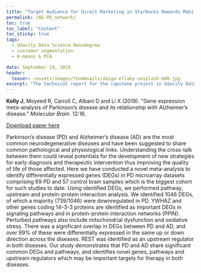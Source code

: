 ```yaml
---
title: "Target Audience for Direct Marketing in Starbucks Rewards Mobile App"
permalink: /AD-PD_network/
toc: true
toc_label: "Content"
toc_sticky: true
tags:
  - Udacity Data Science Nanodegree
  - customer segmentation
  - K-means & PCA

date: September 19, 2019
header:
  teaser: /assets/images/thumbnails/daiga-ellaby-unsplash-600.jpg
excerpt: "The technical report for the capstone project in Udacity Data Science Nanodegree"
---
```




**Kelly J**, Moyeed R, Carroll C, Albani D and Li X (2019). &quot;Gene expression meta-analysis of Parkinson’s disease and its relationship with Alzheimer’s disease.&quot; <i>Molecular Brain</i>. 12:16.

[Download paper here](https://rdcu.be/bsWLL)  

Parkinson’s disease (PD) and Alzheimer’s disease (AD) are the most common neurodegenerative diseases and have been suggested to share common pathological and physiological links. Understanding the cross-talk between them could reveal potentials for the development of new strategies for early diagnosis and therapeutic intervention thus improving the quality of life of those affected. Here we have conducted a novel meta-analysis to identify differentially expressed genes (DEGs) in PD microarray datasets comprising 69 PD and 57 control brain samples which is the biggest cohort for such studies to date. Using identified DEGs, we performed pathway, upstream and protein-protein interaction analysis. We identified 1046 DEGs, of which a majority (739/1046) were downregulated in PD. YWHAZ and other genes coding 14–3-3 proteins are identified as important DEGs in signaling pathways and in protein-protein interaction networks (PPIN). Perturbed pathways also include mitochondrial dysfunction and oxidative stress. There was a significant overlap in DEGs between PD and AD, and over 99% of these were differentially expressed in the same up or down direction across the diseases. REST was identified as an upstream regulator in both diseases. Our study demonstrates that PD and AD share significant common DEGs and pathways, and identifies novel genes, pathways and upstream regulators which may be important targets for therapy in both diseases.

